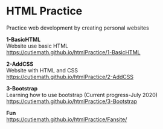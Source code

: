 # HTML Practice
Practice web development by creating personal websites  
 
**1-BasicHTML**    
Website use basic HTML  
https://cutiemath.github.io/htmlPractice/1-BasicHTML  

**2-AddCSS**  
Website with HTML and CSS   
https://cutiemath.github.io/htmlPractice/2-AddCSS    
  
**3-Bootstrap**  
Learning how to use bootstrap (Current progress-July 2020)  
https://cutiemath.github.io/htmlPractice/3-Bootstrap  

**Fun**  
https://cutiemath.github.io/htmlPractice/Fansite/  

